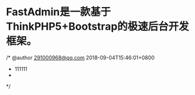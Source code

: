 FastAdmin是一款基于ThinkPHP5+Bootstrap的极速后台开发框架。
===============




/* @author 291000968@qq.com 2018-09-04T15:46:01+0800
 * 111111
 * 
 */

